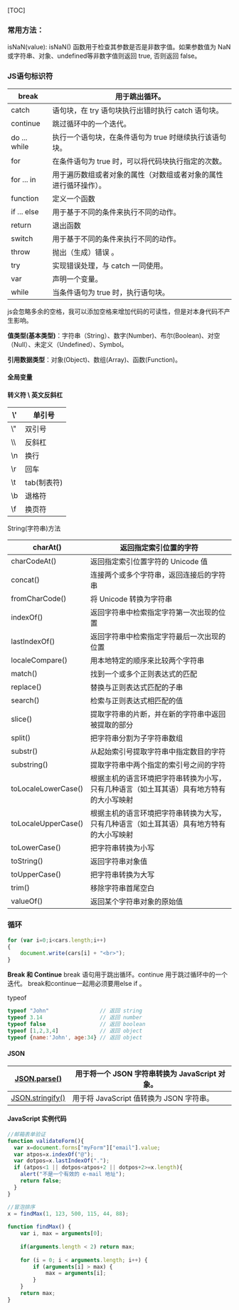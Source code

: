 [TOC]



### 常用方法：

isNaN(value):		isNaN() 函数用于检查其参数是否是非数字值。如果参数值为 NaN 或字符串、对象、undefined等非数字值则返回 true, 否则返回 false。



### JS语句标识符

| break        | 用于跳出循环。                                               |
| ------------ | ------------------------------------------------------------ |
| catch        | 语句块，在 try 语句块执行出错时执行 catch 语句块。           |
| continue     | 跳过循环中的一个迭代。                                       |
| do ... while | 执行一个语句块，在条件语句为 true 时继续执行该语句块。       |
| for          | 在条件语句为 true 时，可以将代码块执行指定的次数。           |
| for ... in   | 用于遍历数组或者对象的属性（对数组或者对象的属性进行循环操作）。 |
| function     | 定义一个函数                                                 |
| if ... else  | 用于基于不同的条件来执行不同的动作。                         |
| return       | 退出函数                                                     |
| switch       | 用于基于不同的条件来执行不同的动作。                         |
| throw        | 抛出（生成）错误 。                                          |
| try          | 实现错误处理，与 catch 一同使用。                            |
| var          | 声明一个变量。                                               |
| while        | 当条件语句为 true 时，执行语句块。                           |

js会忽略多余的空格，我可以添加空格来增加代码的可读性，但是对本身代码不产生影响。

**值类型(基本类型)**：字符串（String）、数字(Number)、布尔(Boolean)、对空（Null）、未定义（Undefined）、Symbol。

**引用数据类型**：对象(Object)、数组(Array)、函数(Function)。

#### 全局变量

#### 转义符  \ 英文反斜杠

| \\'  | 单引号      |
| ---- | ----------- |
| \\"  | 双引号      |
| \\\  | 反斜杠      |
| \n   | 换行        |
| \r   | 回车        |
| \t   | tab(制表符) |
| \b   | 退格符      |
| \f   | 换页符      |

String(字符串)方法

| charAt()            | 返回指定索引位置的字符                                       |
| ------------------- | ------------------------------------------------------------ |
| charCodeAt()        | 返回指定索引位置字符的 Unicode 值                            |
| concat()            | 连接两个或多个字符串，返回连接后的字符串                     |
| fromCharCode()      | 将 Unicode 转换为字符串                                      |
| indexOf()           | 返回字符串中检索指定字符第一次出现的位置                     |
| lastIndexOf()       | 返回字符串中检索指定字符最后一次出现的位置                   |
| localeCompare()     | 用本地特定的顺序来比较两个字符串                             |
| match()             | 找到一个或多个正则表达式的匹配                               |
| replace()           | 替换与正则表达式匹配的子串                                   |
| search()            | 检索与正则表达式相匹配的值                                   |
| slice()             | 提取字符串的片断，并在新的字符串中返回被提取的部分           |
| split()             | 把字符串分割为子字符串数组                                   |
| substr()            | 从起始索引号提取字符串中指定数目的字符                       |
| substring()         | 提取字符串中两个指定的索引号之间的字符                       |
| toLocaleLowerCase() | 根据主机的语言环境把字符串转换为小写，只有几种语言（如土耳其语）具有地方特有的大小写映射 |
| toLocaleUpperCase() | 根据主机的语言环境把字符串转换为大写，只有几种语言（如土耳其语）具有地方特有的大小写映射 |
| toLowerCase()       | 把字符串转换为小写                                           |
| toString()          | 返回字符串对象值                                             |
| toUpperCase()       | 把字符串转换为大写                                           |
| trim()              | 移除字符串首尾空白                                           |
| valueOf()           | 返回某个字符串对象的原始值                                   |

### 循环

```javaScript
for (var i=0;i<cars.length;i++)
{ 
    document.write(cars[i] + "<br>");
}
```

**Break 和 Continue** break 语句用于跳出循环。continue 用于跳过循环中的一个迭代。 break和continue一起用必须要用else if 。

typeof 

```javascript
typeof "John"                // 返回 string
typeof 3.14                  // 返回 number
typeof false                 // 返回 boolean
typeof [1,2,3,4]             // 返回 object
typeof {name:'John', age:34} // 返回 object
```

#### JSON

| [JSON.parse()](https://www.runoob.com/js/javascript-json-parse.html) | 用于将一个 JSON 字符串转换为 JavaScript 对象。 |
| ------------------------------------------------------------ | ---------------------------------------------- |
| [JSON.stringify()](https://www.runoob.com/js/javascript-json-stringify.html) | 用于将 JavaScript 值转换为 JSON 字符串。       |











#### JavaScript  实例代码

```javascript
//邮箱表单验证
function validateForm(){
  var x=document.forms["myForm"]["email"].value;
  var atpos=x.indexOf("@");
  var dotpos=x.lastIndexOf(".");
  if (atpos<1 || dotpos<atpos+2 || dotpos+2>=x.length){
    alert("不是一个有效的 e-mail 地址");
    return false;
  }
}

//冒泡排序
x = findMax(1, 123, 500, 115, 44, 88);
 
function findMax() {
    var i, max = arguments[0];
   
    if(arguments.length < 2) return max;
 
    for (i = 0; i < arguments.length; i++) {
        if (arguments[i] > max) {
            max = arguments[i];
        }
    }
    return max;
}
```



























































